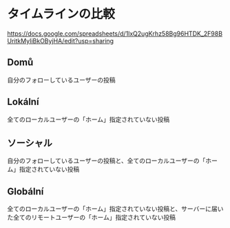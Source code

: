 # タイムラインの比較

https://docs.google.com/spreadsheets/d/1lxQ2ugKrhz58Bg96HTDK_2F98BUritkMyIiBkOByjHA/edit?usp=sharing

## Domů
自分のフォローしているユーザーの投稿

## Lokální
全てのローカルユーザーの「ホーム」指定されていない投稿

## ソーシャル
自分のフォローしているユーザーの投稿と、全てのローカルユーザーの「ホーム」指定されていない投稿

## Globální
全てのローカルユーザーの「ホーム」指定されていない投稿と、サーバーに届いた全てのリモートユーザーの「ホーム」指定されていない投稿
